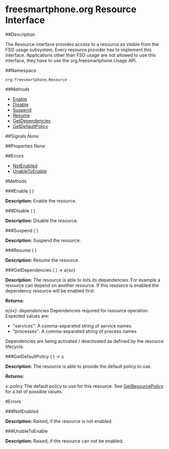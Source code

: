 
# freesmartphone.org Resource Interface
            
##Description


The Resource interface provides access to a resource as visible from the FSO usage subsystem.  Every resource provider has to implement this interface.  Applications other than FSO usage are not allowed to use this interface, they have to  use the org.freesmartphone.Usage API.


##Namespace


```org.freesmartphone.Resource```


##Methods

* [Enable](#Enable)
* [Disable](#Disable)
* [Suspend](#Suspend)
* [Resume](#Resume)
* [GetDependencies](#GetDependencies)
* [GetDefaultPolicy](#GetDefaultPolicy)


##Signals
*None*

##Properties
*None*

##Errors

* [NotEnabled](#NotEnabled)
* [UnableToEnable](#UnableToEnable)


#Methods

###<a name="Enable">Enable</a> ( )

**Description:** Enable the resource. 


###<a name="Disable">Disable</a> ( )

**Description:** Disable the resource. 


###<a name="Suspend">Suspend</a> ( )

**Description:** Suspend the resource. 


###<a name="Resume">Resume</a> ( )

**Description:** Resume the resource. 


###<a name="GetDependencies">GetDependencies</a> ( ) &rarr; a{sv}


**Description:** The resource is able to lists its dependencies.   For example a resource can depend on another resource. If this resource  is enabled the dependency resource will be enabled first. 

***Returns:***

<i>a{sv}: dependencies</i>
Dependencies required for resource operation. Expected values are:  <ul>  <li>"services": A comma-separated string of service names</li>  <li>"processes": A comma-separated string of process names</li>  </ul>  Dependencies are being activated / deactivated as defined by the resource lifecycle. 



###<a name="GetDefaultPolicy">GetDefaultPolicy</a> ( ) &rarr; s


**Description:** The resource is able to provide the default policy to use. 

***Returns:***

<i>s: policy</i>
The default policy to use for this resource. See  [GetResourcePolicy](specs/org.freesmartphone.Usage.GetResourcePolicy)</a> for a list of possible values. 



#Errors

###<a name="NotEnabled">NotEnabled</a>

**Description:** Raised, if the resource is not enabled. 


###<a name="UnableToEnable">UnableToEnable</a>

**Description:** Raised, if the resource can not be enabled. 


